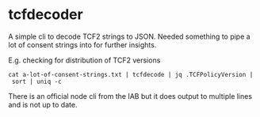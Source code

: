 # tcfdecoder

A simple cli to decode TCF2 strings to JSON. Needed something to pipe a lot of consent strings into for further insights.

E.g. checking for distribution of TCF2 versions
```
cat a-lot-of-consent-strings.txt | tcfdecode | jq .TCFPolicyVersion | sort | uniq -c
```

There is an official node cli from the IAB but it does output to multiple lines and is not up to date.
